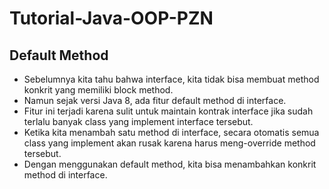 # Tutorial-Java-OOP-PZN
## Default Method
* Sebelumnya kita tahu bahwa interface, kita tidak bisa membuat method konkrit yang memiliki block method.
* Namun sejak versi Java 8, ada fitur default method di interface.
* Fitur ini terjadi karena sulit untuk maintain kontrak interface jika sudah terlalu banyak class yang implement interface tersebut.
* Ketika kita menambah satu method di interface, secara otomatis semua class yang implement akan rusak karena harus meng-override method tersebut.
* Dengan menggunakan default method, kita bisa menambahkan konkrit method di interface.